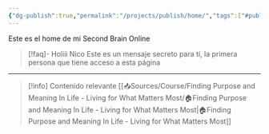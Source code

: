 ```yaml
---
{"dg-publish":true,"permalink":"/projects/publish/home/","tags":["#publish","gardenEntry","gardenEntry","gardenEntry","gardenEntry","gardenEntry","gardenEntry"]}
---
```


Este es el home de mi Second Brain Online

> [!faq]- Holiii Nico
> Este es un mensaje secreto para tí, la primera persona que tiene acceso a esta página

---
> [!info] Contenido relevante
> [[📥Sources/Course/Finding Purpose and Meaning In Life - Living for What Matters Most/🏠Finding Purpose and Meaning In Life - Living for What Matters Most\|🏠Finding Purpose and Meaning In Life - Living for What Matters Most]]